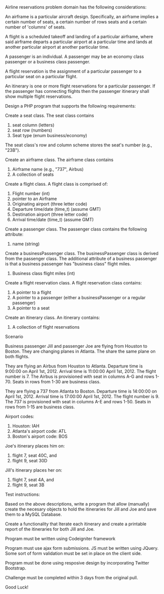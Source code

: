 Airline reservations problem domain has the following considerations:

An airframe is a particular aircraft design.  Specifically, an airframe implies a certain number of seats, a certain number of rows seats and a certain number of 'columns' of seats. 

A flight is a scheduled takeoff and landing of a particular airframe, where said airframe departs a particular airport at a particular time and lands at another particular airport at another particular time.

A passenger is an individual.  A passenger may be an economy class passenger or a business class passenger.  
 
A flight reservation is the assignment of a particular passenger to a particular seat on a particular flight.

An itinerary is one or more flight reservations for a particular passenger.  If the passenger has connecting flights then the passenger itinerary shall show multiple flight reservations.  

Design a PHP program that supports the following requirements:

Create a seat class. The seat class contains
1. seat column (letters)
2. seat row (numbers)
3. Seat type (enum business/economy) 

The seat class's row and column scheme stores the seat's number (e.g., "23B").

Create an airframe class.  The airframe class contains
1. Airframe name (e.g., "737", Airbus)
2. A collection of seats 

Create a flight class.  A flight class is comprised of:
1. Flight number (int)
2. pointer to an Airframe
3. Originating airport (three letter code) 
4. Departure time/date (time_t) (assume GMT)
5. Destination airport (three letter code)
6. Arrival time/date (time_t) (assume GMT)

Create a passenger class.  The passenger class contains the following attribute:
1. name (string)

Create a businessPassenger class.  The businessPassenger class is derived from the passenger class.  The additional attribute of a business passenger is that a business passenger has "business class" flight miles.
1. Business class flight miles (int) 

Create a flight reservation class.  A flight reservation class contains:
1. A pointer to a flight 
2. A pointer to a passenger (either a businessPassenger or a regular passenger)
3. A pointer to a seat 

Create an itinerary class. An itinerary contains:
1. A collection of flight reservations


Scenario

Business passenger Jill and passenger Joe are flying from Houston to Boston. They are changing planes in Atlanta.  The share the same plane on both flights.  

They are flying an Airbus from Houston to Atlanta.  Departure time is 9:00:00 on April 1st, 2012.  Arrival time is 11:00:00 April 1st, 2012. The flight number is 7. The Airbus is provisioned with seat in columns A-G and rows 1-70.  Seats in rows from 1-30 are business class.

They are flying a 737 from Atlanta to Boston.  Departure time is 14:00:00 on April 1st, 2012.  Arrival time is 17:00:00 April 1st, 2012. The flight number is 9. The 737 is provisioned with seat in columns A-E and rows 1-50. Seats in rows from 1-15 are business class.

Airport codes:
1. Houston: IAH
2. Atlanta's airport code: ATL
3. Boston's airport code: BOS

Joe's itinerary places him on:
1. flight 7, seat 40C, and
2. flight 9, seat 30D

Jill's itinerary places her on:
1. flight 7, seat 4A, and
2. flight 9, seat 3B

Test instructions: 

Based on the above descriptions, write a program that allow (manually) create the necesary objects to hold the itineraries for Jill and Joe and save them to a MySQL Database.  

Create a functionality that Iterate each itinerary and create a printable report of the itineraries for both Jill and Joe. 

Program must be written using Codeigniter framework

Program must use ajax form submissions. JS must be written using JQuery. Some sort of form validation must be set in place on the client side.

Program must be done using resposive design by incorporating Twitter Bootstrap.

Challenge must be completed within 3 days from the original pull.

Good Luck!
